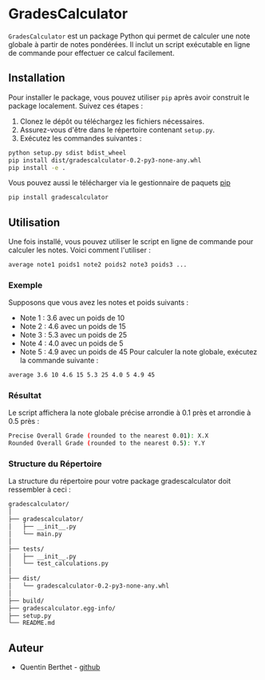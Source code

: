 # GradesCalculator

`GradesCalculator` est un package Python qui permet de calculer une note globale à partir de notes pondérées. Il inclut un script exécutable en ligne de commande pour effectuer ce calcul facilement.

## Installation

Pour installer le package, vous pouvez utiliser `pip` après avoir construit le package localement. Suivez ces étapes :

1. Clonez le dépôt ou téléchargez les fichiers nécessaires.
2. Assurez-vous d'être dans le répertoire contenant `setup.py`.
3. Exécutez les commandes suivantes :

```bash
python setup.py sdist bdist_wheel
pip install dist/gradescalculator-0.2-py3-none-any.whl
pip install -e .
```

Vous pouvez aussi le télécharger via le gestionnaire de paquets [pip](https://pypi.org/project/pip/)

```bash
pip install gradescalculator
```

## Utilisation

Une fois installé, vous pouvez utiliser le script en ligne de commande pour calculer les notes. Voici comment l'utiliser :

```bash
average note1 poids1 note2 poids2 note3 poids3 ...
```

### Exemple
Supposons que vous avez les notes et poids suivants :

- Note 1 : 3.6 avec un poids de 10
- Note 2 : 4.6 avec un poids de 15
- Note 3 : 5.3 avec un poids de 25
- Note 4 : 4.0 avec un poids de 5
- Note 5 : 4.9 avec un poids de 45
Pour calculer la note globale, exécutez la commande suivante :

```bash
average 3.6 10 4.6 15 5.3 25 4.0 5 4.9 45
```
### Résultat

Le script affichera la note globale précise arrondie à 0.1 près et arrondie à 0.5 près :

```bash
Precise Overall Grade (rounded to the nearest 0.01): X.X
Rounded Overall Grade (rounded to the nearest 0.5): Y.Y
```

### Structure du Répertoire

La structure du répertoire pour votre package gradescalculator doit ressembler à ceci :

```bash
gradescalculator/
│
├── gradescalculator/
│   ├── __init__.py
│   └── main.py
│
├── tests/
│   ├── __init__.py
│   └── test_calculations.py
│
├── dist/
│   └── gradescalculator-0.2-py3-none-any.whl
│
├── build/
├── gradescalculator.egg-info/
├── setup.py
└── README.md
```

## Auteur
- Quentin Berthet - [github](https://github.com/BERTHETquentin)
